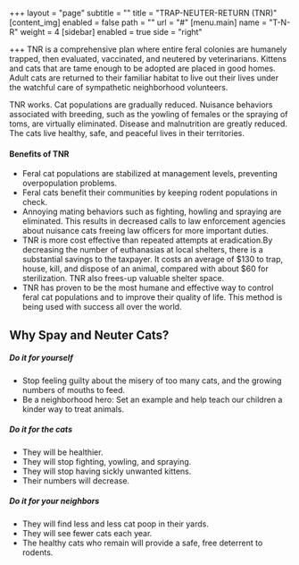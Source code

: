 +++
layout = "page"
subtitle = ""
title = "TRAP-NEUTER-RETURN (TNR)"
[content_img]
enabled = false
path = ""
url = "#"
[menu.main]
name = "T-N-R"
weight = 4
[sidebar]
enabled = true
side = "right"

+++
TNR is a comprehensive plan where entire feral colonies are humanely trapped, then evaluated, vaccinated, and neutered by veterinarians. Kittens and cats that are tame enough to be adopted are placed in good homes. Adult cats are returned to their familiar habitat to live out their lives under the watchful care of sympathetic neighborhood volunteers.

TNR works. Cat populations are gradually reduced. Nuisance behaviors associated with breeding, such as the yowling of females or the spraying of toms, are virtually eliminated. Disease and malnutrition are greatly reduced. The cats live healthy, safe, and peaceful lives in their territories.

#### Benefits of TNR

* Feral cat populations are stabilized at management levels, preventing overpopulation problems.
* Feral cats benefit their communities by keeping rodent populations in check.
* Annoying mating behaviors such as fighting, howling and spraying are eliminated. This results in decreased calls to law enforcement agencies about nuisance cats freeing law officers for more important duties.
* TNR is more cost effective than repeated attempts at eradication.By decreasing the number of euthanasias at local shelters, there is a substantial savings to the taxpayer. It costs an average of $130 to trap, house, kill, and dispose of an animal, compared with about $60 for sterilization. TNR also frees-up valuable shelter space.
* TNR has proven to be the most humane and effective way to control feral cat populations and to improve their quality of life. This method is being used with success all over the world.

## Why Spay and Neuter Cats?

##### Do it for yourself

* Stop feeling guilty about the misery of too many cats, and the growing numbers of mouths to feed.
* Be a neighborhood hero: Set an example and help teach our children a kinder way to treat animals.

##### Do it for the cats

* They will be healthier.
* They will stop fighting, yowling, and spraying.
* They will stop having sickly unwanted kittens.
* Their numbers will decrease.

##### Do it for your neighbors

* They will find less and less cat poop in their yards.
* They will see fewer cats each year.
* The healthy cats who remain will provide a safe, free deterrent to rodents.